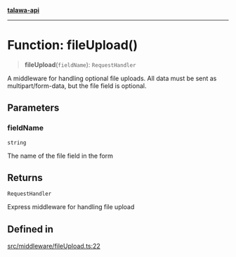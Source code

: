 [**talawa-api**](../../../README.md)

***

# Function: fileUpload()

> **fileUpload**(`fieldName`): `RequestHandler`

A middleware for handling optional file uploads.
All data must be sent as multipart/form-data, but the file field is optional.

## Parameters

### fieldName

`string`

The name of the file field in the form

## Returns

`RequestHandler`

Express middleware for handling file upload

## Defined in

[src/middleware/fileUpload.ts:22](https://github.com/Suyash878/talawa-api/blob/e4413cec641a837926071678fed3c7f67234e31e/src/middleware/fileUpload.ts#L22)

